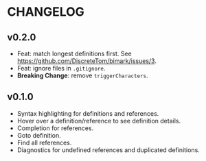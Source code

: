 # CHANGELOG

## v0.2.0

- Feat: match longest definitions first. See https://github.com/DiscreteTom/bimark/issues/3.
- Feat: ignore files in `.gitignore`.
- **Breaking Change**: remove `triggerCharacters`.

## v0.1.0

- Syntax highlighting for definitions and references.
- Hover over a definition/reference to see definition details.
- Completion for references.
- Goto definition.
- Find all references.
- Diagnostics for undefined references and duplicated definitions.
